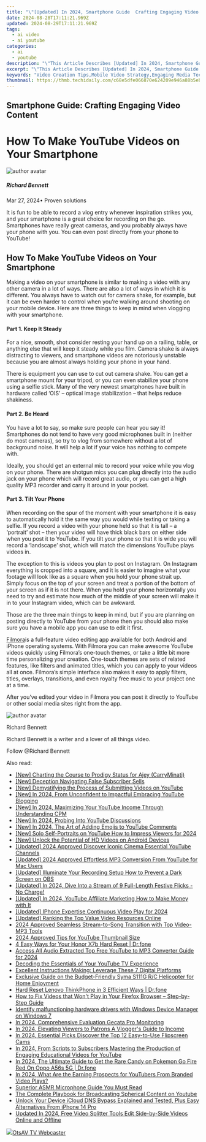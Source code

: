 ```yaml
---
title: "\"[Updated] In 2024, Smartphone Guide  Crafting Engaging Video Content\""
date: 2024-08-28T17:11:21.969Z
updated: 2024-08-29T17:11:21.969Z
tags:
  - ai video
  - ai youtube
categories:
  - ai
  - youtube
description: "\"This Article Describes [Updated] In 2024, Smartphone Guide: Crafting Engaging Video Content\""
excerpt: "\"This Article Describes [Updated] In 2024, Smartphone Guide: Crafting Engaging Video Content\""
keywords: "Video Creation Tips,Mobile Video Strategy,Engaging Media Techniques,Smartphone Film Making,Captivating Screen Shots,Mobile Content Crafting,Video Production Basics"
thumbnail: https://thmb.techidaily.com/c68e5dfe066870e624209e946a88b5eb21db8406cf2fae44c9a446c53d02efdc.jpg
---
```


## Smartphone Guide: Crafting Engaging Video Content

# How To Make YouTube Videos on Your Smartphone

![author avatar](https://images.wondershare.com/filmora/article-images/richard-bennett.jpg)

##### Richard Bennett

 Mar 27, 2024• Proven solutions

 It is fun to be able to record a vlog entry whenever inspiration strikes you, and your smartphone is a great choice for recording on the go. Smartphones have really great cameras, and you probably always have your phone with you. You can even post directly from your phone to YouTube!

## How To Make YouTube Videos on Your Smartphone

 Making a video on your smartphone is similar to making a video with any other camera in a lot of ways. There are also a lot of ways in which it is different. You always have to watch out for camera shake, for example, but it can be even harder to control when you’re walking around shooting on your mobile device. Here are three things to keep in mind when vlogging with your smartphone.

#### Part 1\. Keep It Steady

 For a nice, smooth, shot consider resting your hand up on a railing, table, or anything else that will keep it steady while you film. Camera shake is always distracting to viewers, and smartphone videos are notoriously unstable because you are almost always holding your phone in your hand.

 There is equipment you can use to cut out camera shake. You can get a smartphone mount for your tripod, or you can even stabilize your phone using a selfie stick. Many of the very newest smartphones have built in hardware called ‘OIS’ – optical image stabilization – that helps reduce shakiness.

#### Part 2\. Be Heard

 You have a lot to say, so make sure people can hear you say it! Smartphones do not tend to have very good microphones built in (neither do most cameras), so try to vlog from somewhere without a lot of background noise. It will help a lot if your voice has nothing to compete with.

 Ideally, you should get an external mic to record your voice while you vlog on your phone. There are shotgun mics you can plug directly into the audio jack on your phone which will record great audio, or you can get a high quality MP3 recorder and carry it around in your pocket.

#### Part 3\. Tilt Your Phone

 When recording on the spur of the moment with your smartphone it is easy to automatically hold it the same way you would while texting or taking a selfie. If you record a video with your phone held so that it is tall – a ‘portrait’ shot – then your video will have thick black bars on either side when you post it to YouTube. If you tilt your phone so that it is wide you will record a ‘landscape’ shot, which will match the dimensions YouTube plays videos in.

 The exception to this is videos you plan to post on Instagram. On Instagram everything is cropped into a square, and it is easier to imagine what your footage will look like as a square when you hold your phone strait up. Simply focus on the top of your screen and treat a portion of the bottom of your screen as if it is not there. When you hold your phone horizontally you need to try and estimate how much of the middle of your screen will make it in to your Instagram video, which can be awkward.

 Those are the three main things to keep in mind, but if you are planning on posting directly to YouTube from your phone then you should also make sure you have a mobile app you can use to edit it first.

[Filmora](https://tools.techidaily.com/wondershare/filmora/download/)is a full-feature video editing app available for both Android and iPhone operating systems. With Filmora you can make awesome YouTube videos quickly using Filmora’s one-touch themes, or take a little bit more time personalizing your creation. One-touch themes are sets of related features, like filters and animated titles, which you can apply to your videos all at once. Filmora’s simple interface also makes it easy to apply filters, titles, overlays, transitions, and even royalty free music to your project one at a time.

 After you’ve edited your video in Filmora you can post it directly to YouTube or other social media sites right from the app.

![author avatar](https://images.wondershare.com/filmora/article-images/richard-bennett.jpg)

Richard Bennett

Richard Bennett is a writer and a lover of all things video.

Follow @Richard Bennett


<ins class="adsbygoogle"
     style="display:block"
     data-ad-format="autorelaxed"
     data-ad-client="ca-pub-7571918770474297"
     data-ad-slot="1223367746"></ins>



<ins class="adsbygoogle"
     style="display:block"
     data-ad-client="ca-pub-7571918770474297"
     data-ad-slot="8358498916"
     data-ad-format="auto"
     data-full-width-responsive="true"></ins>

<span class="atpl-alsoreadstyle">Also read:</span>
<div><ul>
<li><a href="https://youtube-docs.techidaily.com/harting-the-course-to-prodigy-status-for-ajey-carryminati/"><u>[New] Charting the Course to Prodigy Status for Ajey (CarryMinati)</u></a></li>
<li><a href="https://youtube-docs.techidaily.com/eception-navigating-false-subscriber-sells/"><u>[New] Deception  Navigating False Subscriber Sells</u></a></li>
<li><a href="https://youtube-docs.techidaily.com/emystifying-the-process-of-submitting-videos-on-youtube/"><u>[New] Demystifying the Process of Submitting Videos on YouTube</u></a></li>
<li><a href="https://youtube-docs.techidaily.com/n-2024-from-unconfident-to-impactful-embracing-youtube-blogging/"><u>[New] In 2024, From Unconfident to Impactful  Embracing YouTube Blogging</u></a></li>
<li><a href="https://youtube-docs.techidaily.com/n-2024-maximizing-your-youtube-income-through-understanding-cpm/"><u>[New] In 2024, Maximizing Your YouTube Income Through Understanding CPM</u></a></li>
<li><a href="https://youtube-docs.techidaily.com/n-2024-probing-into-youtube-discussions/"><u>[New] In 2024, Probing Into YouTube Discussions</u></a></li>
<li><a href="https://youtube-docs.techidaily.com/n-2024-the-art-of-adding-emojis-to-youtube-comments/"><u>[New] In 2024, The Art of Adding Emojis to YouTube Comments</u></a></li>
<li><a href="https://youtube-docs.techidaily.com/olo-self-portraits-on-youtube-how-to-impress-viewers-for-2024/"><u>[New] Solo Self-Portraits on YouTube  How to Impress Viewers for 2024</u></a></li>
<li><a href="https://some-approaches.techidaily.com/new-unlock-the-potential-of-hd-videos-on-android-devices/"><u>[New] Unlock the Potential of HD Videos on Android Devices</u></a></li>
<li><a href="https://youtube-data.techidaily.com/ed-2024-approved-discover-iconic-cinema-essential-youtube-channels/"><u>[Updated] 2024 Approved  Discover Iconic Cinema  Essential YouTube Channels</u></a></li>
<li><a href="https://youtube-docs.techidaily.com/ed-2024-approved-effortless-mp3-conversion-from-youtube-for-mac-users/"><u>[Updated] 2024 Approved  Effortless MP3 Conversion From YouTube for Mac Users</u></a></li>
<li><a href="https://screen-video-capture.techidaily.com/updated-illuminate-your-recording-setup-how-to-prevent-a-dark-screen-on-obs/"><u>[Updated] Illuminate Your Recording Setup  How to Prevent a Dark Screen on OBS</u></a></li>
<li><a href="https://youtube-docs.techidaily.com/ed-in-2024-dive-into-a-stream-of-9-full-length-festive-flicks-no-charge/"><u>[Updated] In 2024, Dive Into a Stream of 9 Full-Length Festive Flicks - No Charge!</u></a></li>
<li><a href="https://youtube-docs.techidaily.com/ed-in-2024-youtube-affiliate-marketing-how-to-make-money-with-it/"><u>[Updated] In 2024, YouTube Affiliate Marketing  How to Make Money with It</u></a></li>
<li><a href="https://youtube-docs.techidaily.com/ed-iphone-expertise-continuous-video-play-for-2024/"><u>[Updated] IPhone Expertise  Continuous Video Play for 2024</u></a></li>
<li><a href="https://youtube-docs.techidaily.com/ed-ranking-the-top-value-video-resources-online/"><u>[Updated] Ranking the Top Value Video Resources Online</u></a></li>
<li><a href="https://youtube-docs.techidaily.com/approved-seamless-stream-to-song-transition-with-top-video-mp3-tools/"><u>2024 Approved  Seamless Stream-to-Song Transition with Top Video-MP3 Tools</u></a></li>
<li><a href="https://youtube-docs.techidaily.com/approved-tips-for-youtube-thumbnail-size/"><u>2024 Approved  Tips for YouTube Thumbnail Size</u></a></li>
<li><a href="https://phone-solutions.techidaily.com/4-easy-ways-for-your-honor-x7b-hard-reset-drfone-by-drfone-reset-android-reset-android/"><u>4 Easy Ways for Your Honor X7b Hard Reset | Dr.fone</u></a></li>
<li><a href="https://youtube-docs.techidaily.com/s-all-audio-extracted-top-free-youtube-to-mp3-converter-guide-for-2024/"><u>Access All Audio Extracted  Top Free YouTube to MP3 Converter Guide for 2024</u></a></li>
<li><a href="https://youtube-docs.techidaily.com/ing-the-essentials-of-your-youtube-tv-experience/"><u>Decoding the Essentials of Your YouTube TV Experience</u></a></li>
<li><a href="https://tech-savvy.techidaily.com/excellent-instructions-making-leverage-these-7-digital-platforms/"><u>Excellent Instructions Making: Leverage These 7 Digital Platforms</u></a></li>
<li><a href="https://buynow-reviews.techidaily.com/exclusive-guide-on-the-budget-friendly-syma-s111g-rc-helicopter-for-home-enjoyment/"><u>Exclusive Guide on the Budget-Friendly Syma S111G R/C Helicopter for Home Enjoyment</u></a></li>
<li><a href="https://techidaily.com/hard-reset-lenovo-thinkphone-in-3-efficient-ways-drfone-by-drfone-reset-android-reset-android/"><u>Hard Reset Lenovo ThinkPhone in 3 Efficient Ways | Dr.fone</u></a></li>
<li><a href="https://win-solutions.techidaily.com/how-to-fix-videos-that-wont-play-in-your-firefox-browser-step-by-step-guide/"><u>How to Fix Videos that Won't Play in Your Firefox Browser – Step-by-Step Guide</u></a></li>
<li><a href="https://review-topics.techidaily.com/identify-malfunctioning-hardware-drivers-with-windows-device-manager-on-windows-7-by-drivereasy-guide/"><u>Identify malfunctioning hardware drivers with Windows Device Manager on Windows 7</u></a></li>
<li><a href="https://on-screen-recording.techidaily.com/in-2024-comprehensive-evaluation-gecata-pro-monitoring/"><u>In 2024, Comprehensive Evaluation  Gecata Pro Monitoring</u></a></li>
<li><a href="https://youtube-docs.techidaily.com/24-elevating-viewers-to-patrons-a-vloggers-guide-to-income/"><u>In 2024, Elevating Viewers to Patrons  A Vlogger's Guide to Income</u></a></li>
<li><a href="https://youtube-docs.techidaily.com/24-essential-picks-discover-the-top-12-easy-to-use-flipscreen-cams/"><u>In 2024, Essential Picks  Discover the Top 12 Easy-to-Use Flipscreen Cams</u></a></li>
<li><a href="https://youtube-docs.techidaily.com/24-from-scripts-to-subscribers-mastering-the-production-of-engaging-educational-videos-for-youtube/"><u>In 2024, From Scripts to Subscribers  Mastering the Production of Engaging Educational Videos for YouTube</u></a></li>
<li><a href="https://android-pokemon-go.techidaily.com/in-2024-the-ultimate-guide-to-get-the-rare-candy-on-pokemon-go-fire-red-on-oppo-a56s-5g-drfone-by-drfone-virtual-android/"><u>In 2024, The Ultimate Guide to Get the Rare Candy on Pokemon Go Fire Red On Oppo A56s 5G | Dr.fone</u></a></li>
<li><a href="https://youtube-docs.techidaily.com/24-what-are-the-earning-prospects-for-youtubers-from-branded-video-plays/"><u>In 2024, What Are the Earning Prospects for YouTubers From Branded Video Plays?</u></a></li>
<li><a href="https://youtube-docs.techidaily.com/ior-asmr-microphone-guide-you-must-read/"><u>Superior ASMR Microphone Guide You Must Read</u></a></li>
<li><a href="https://youtube-docs.techidaily.com/omplete-playbook-for-broadcasting-spherical-content-on-youtube/"><u>The Complete Playbook for Broadcasting Spherical Content on Youtube</u></a></li>
<li><a href="https://activate-lock.techidaily.com/unlock-your-device-icloud-dns-bypass-explained-and-tested-plus-easy-alternatives-from-iphone-14-pro-by-drfone-ios/"><u>Unlock Your Device iCloud DNS Bypass Explained and Tested, Plus Easy Alternatives From iPhone 14 Pro</u></a></li>
<li><a href="https://smart-video-editing.techidaily.com/updated-in-2024-free-video-splitter-tools-edit-side-by-side-videos-online-and-offline/"><u>Updated In 2024, Free Video Splitter Tools Edit Side-by-Side Videos Online and Offline</u></a></li>
</ul></div>

<!-- affiliate ads begin -->
<a href="https://otszone.ots7.com/order/checkout.php?PRODS=4713324&QTY=1&AFFILIATE=108875&CART=1"><img src="https://green.ots7.com/screenshots/OtsAV/OtsAVTV1.90-300x188.jpg" border="0">OtsAV TV Webcaster</a>
<!-- affiliate ads end -->